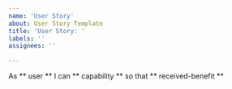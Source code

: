 ```yaml
---
name: 'User Story'
about: User Story Template
title: 'User Story: ' 
labels: ''
assignees: ''

---
```


As ** user ** I can ** capability ** so that ** received-benefit **
